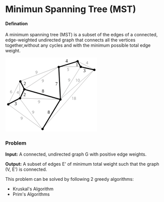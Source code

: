 # Minimun Spanning Tree (MST)

#### Defination

A minimum spanning tree (MST) is a subset of the edges of a connected, edge-weighted undirected graph that connects all the vertices together,without any cycles and with the minimum possible total edge weight.

![MST](images/minimun_spanning_tree.png)


### Problem

**Input:**  A connected, undirected graph G with positive edge weights.

**Output:**  A subset of edges E' of minimum total weight such that the graph (V, E') is connected.


This problem can be solved by following 2 greedy algorithms:

* Kruskal's Algorithm
* Prim's Algorithms